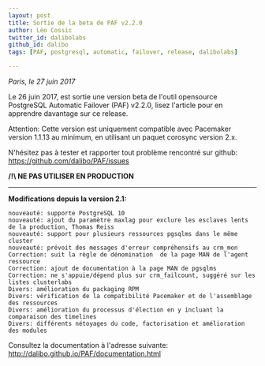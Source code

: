 ```yaml
---
layout: post
title: Sortie de la beta de PAF v2.2.0
author: Léo Cossic
twitter_id: dalibolabs
github_id: dalibo
tags: [PAF, postgresql, automatic, failover, release, dalibolabs]

---
```


*Paris, le 27 juin 2017*


Le 26 juin 2017, est sortie une version beta de l'outil opensource PostgreSQL Automatic Failover (PAF) v2.2.0, lisez l'article pour en apprendre davantage sur ce release.


<!--MORE-->


Attention: Cette version est uniquement compatible avec Pacemaker version 1.1.13 au minimum, en utilisant un paquet corosync version 2.x.

N'hésitez pas à tester et rapporter tout problème rencontré sur github: https://github.com/dalibo/PAF/issues

**/!\ NE PAS UTILISER EN PRODUCTION**

------


__Modifications depuis la version 2.1:__

    nouveauté: supporte PostgreSQL 10
    nouveauté: ajout du paramètre maxlag pour exclure les esclaves lents de la production, Thomas Reiss
    nouveauté: support pour plusieurs ressources pgsqlms dans le même cluster
    nouveauté: prévoit des messages d'erreur compréhensifs au crm_mon
    Correction: suit la règle de dénomination  de la page MAN de l'agent ressource
    Correction: ajout de documentation à la page MAN de pgsqlms
    Correction: ne s'appuie/dépend plus sur crm_failcount, suggéré sur les listes clusterlabs
    Divers: amélioration du packaging RPM
    Divers: vérification de la compatibilité Pacemaker et de l'assemblage des ressources
    Divers: amélioration du processus d'élection en y incluant la comparaison des timelines
    Divers: différents nétoyages du code, factorisation et amélioration des modules

Consultez la documentation à l'adresse suivante: http://dalibo.github.io/PAF/documentation.html
